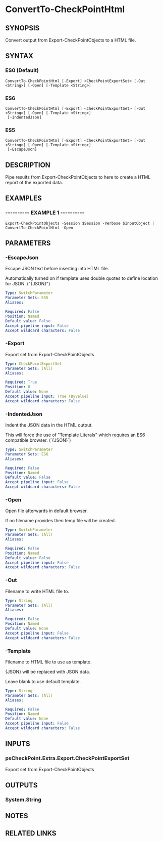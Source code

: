 # ConvertTo-CheckPointHtml

## SYNOPSIS
Convert output from Export-CheckPointObjects to a HTML file.

## SYNTAX

### ES0 (Default)
```
ConvertTo-CheckPointHtml [-Export] <CheckPointExportSet> [-Out <String>] [-Open] [-Template <String>]
```

### ES6
```
ConvertTo-CheckPointHtml [-Export] <CheckPointExportSet> [-Out <String>] [-Open] [-Template <String>]
 [-IndentedJson]
```

### ES5
```
ConvertTo-CheckPointHtml [-Export] <CheckPointExportSet> [-Out <String>] [-Open] [-Template <String>]
 [-EscapeJson]
```

## DESCRIPTION
Pipe results from Export-CheckPointObjects to here to create a HTML report of the exported data.

## EXAMPLES

### ----------  EXAMPLE 1  ----------
```
Export-CheckPointObjects -Session $Session -Verbose $InputObject | ConvertTo-CheckPointHtml -Open
```

## PARAMETERS

### -EscapeJson
Escape JSON text before inserting into HTML file.

Automatically turned on if template uses double quotes to define location for JSON.
("{JSON}")

```yaml
Type: SwitchParameter
Parameter Sets: ES5
Aliases: 

Required: False
Position: Named
Default value: False
Accept pipeline input: False
Accept wildcard characters: False
```

### -Export
Export set from Export-CheckPointObjects

```yaml
Type: CheckPointExportSet
Parameter Sets: (All)
Aliases: 

Required: True
Position: 0
Default value: None
Accept pipeline input: True (ByValue)
Accept wildcard characters: False
```

### -IndentedJson
Indent the JSON data in the HTML output.

This will force the use of "Template Literals" which requires an ES6 compatible browser.
(\`{JSON}\`)

```yaml
Type: SwitchParameter
Parameter Sets: ES6
Aliases: 

Required: False
Position: Named
Default value: False
Accept pipeline input: False
Accept wildcard characters: False
```

### -Open
Open file afterwards in default browser.

If no filename provides then temp file will be created.

```yaml
Type: SwitchParameter
Parameter Sets: (All)
Aliases: 

Required: False
Position: Named
Default value: False
Accept pipeline input: False
Accept wildcard characters: False
```

### -Out
Filename to write HTML file to.

```yaml
Type: String
Parameter Sets: (All)
Aliases: 

Required: False
Position: Named
Default value: None
Accept pipeline input: False
Accept wildcard characters: False
```

### -Template
Filename to HTML file to use as template.

{JSON} will be replaced with JSON data.

Leave blank to use default template.

```yaml
Type: String
Parameter Sets: (All)
Aliases: 

Required: False
Position: Named
Default value: None
Accept pipeline input: False
Accept wildcard characters: False
```

## INPUTS

### psCheckPoint.Extra.Export.CheckPointExportSet
Export set from Export-CheckPointObjects

## OUTPUTS

### System.String

## NOTES

## RELATED LINKS

